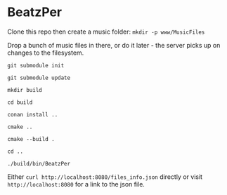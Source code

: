 # BeatzPer

Clone this repo then create a music folder:
`mkdir -p www/MusicFiles`

Drop a bunch of music files in there, or do it later - the server picks up on changes to the filesystem.

```
git submodule init

git submodule update

mkdir build

cd build

conan install ..

cmake ..

cmake --build .

cd ..

./build/bin/BeatzPer
```

Either `curl http://localhost:8080/files_info.json` directly or visit
`http://localhost:8080` for a link to the json file.
